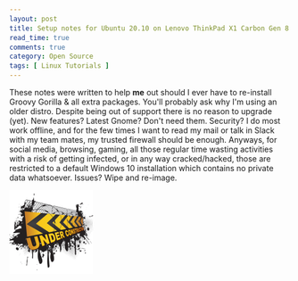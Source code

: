 ```yaml
---
layout: post
title: Setup notes for Ubuntu 20.10 on Lenovo ThinkPad X1 Carbon Gen 8
read_time: true
comments: true
category: Open Source 
tags: [ Linux Tutorials ]
---
```


These notes were written to help **me** out should I ever have to re-install Groovy Gorilla & all extra packages. 
You'll probably ask why I'm using an older distro. Despite being out of support there is no reason to upgrade (yet). New features? Latest Gnome? Don't need them. Security? I do most work offline, and for the few times I want to read my mail or talk in Slack with my team mates, my trusted firewall should be enough. Anyways, for social media, browsing, gaming, all those regular time wasting activities with a risk of getting infected, or in any way cracked/hacked, those are restricted to a default Windows 10 installation which contains no private data whatsoever. Issues? Wipe and re-image.

![](/assets/under-construction.png)
